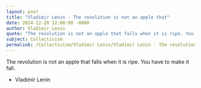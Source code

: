 ```yaml
---
layout: post
title: "Vladimir Lenin - The revolution is not an apple that"
date: 2024-12-28 12:00:00 -0000
author: Vladimir Lenin
quote: "The revolution is not an apple that falls when it is ripe. You have to make it fall."
subject: Collectivism
permalink: /Collectivism/Vladimir Lenin/Vladimir Lenin - The revolution is not an apple that
---
```


The revolution is not an apple that falls when it is ripe. You have to make it fall.

- Vladimir Lenin
